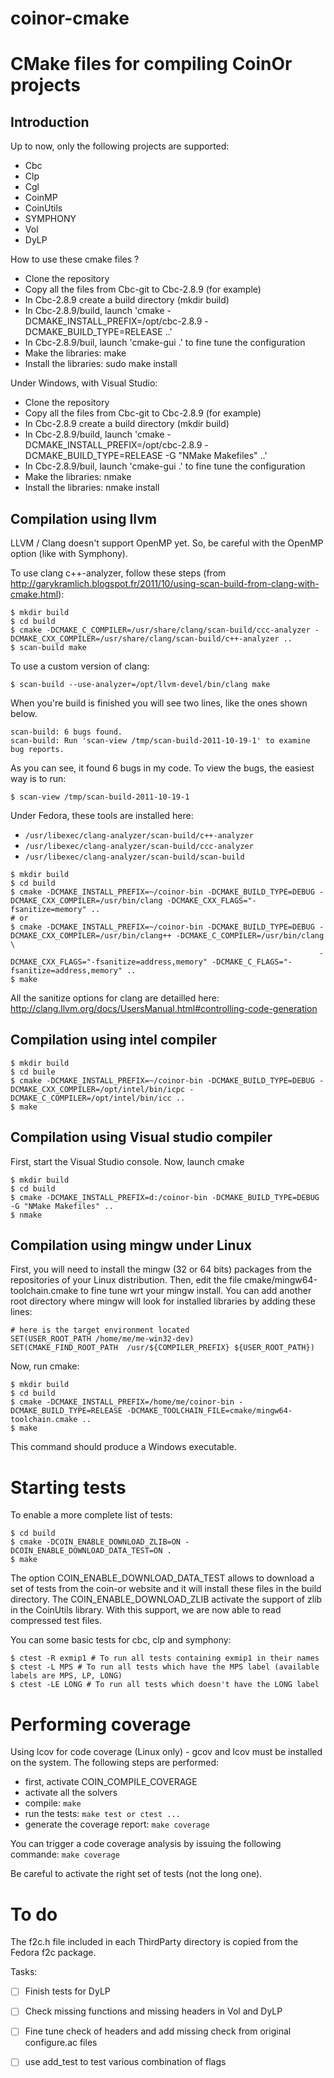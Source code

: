 coinor-cmake
============

# CMake files for compiling CoinOr projects
## Introduction

Up to now, only the following projects are supported:
- Cbc
- Clp
- Cgl
- CoinMP
- CoinUtils
- SYMPHONY
- Vol
- DyLP

How to use these cmake files ?

- Clone the repository
- Copy all the files from Cbc-git to Cbc-2.8.9 (for example)
- In Cbc-2.8.9 create a build directory (mkdir build)
- In Cbc-2.8.9/build, launch 'cmake -DCMAKE_INSTALL_PREFIX=/opt/cbc-2.8.9 -DCMAKE_BUILD_TYPE=RELEASE ..'
- In Cbc-2.8.9/buil, launch 'cmake-gui .' to fine tune the configuration
- Make the libraries: make
- Install the libraries: sudo make install

Under Windows, with Visual Studio:

- Clone the repository
- Copy all the files from Cbc-git to Cbc-2.8.9 (for example)
- In Cbc-2.8.9 create a build directory (mkdir build)
- In Cbc-2.8.9/build, launch 'cmake -DCMAKE_INSTALL_PREFIX=/opt/cbc-2.8.9 -DCMAKE_BUILD_TYPE=RELEASE -G "NMake Makefiles" ..'
- In Cbc-2.8.9/buil, launch 'cmake-gui .' to fine tune the configuration
- Make the libraries: nmake
- Install the libraries: nmake install

## Compilation using llvm

LLVM / Clang doesn't support OpenMP yet. So, be careful with the OpenMP option (like with Symphony).

To use clang c++-analyzer, follow these steps (from http://garykramlich.blogspot.fr/2011/10/using-scan-build-from-clang-with-cmake.html):
```
$ mkdir build
$ cd build
$ cmake -DCMAKE_C_COMPILER=/usr/share/clang/scan-build/ccc-analyzer -DCMAKE_CXX_COMPILER=/usr/share/clang/scan-build/c++-analyzer ..
$ scan-build make
```

To use a custom version of clang:
```
$ scan-build --use-analyzer=/opt/llvm-devel/bin/clang make
```

When you're build is finished you will see two lines, like the ones shown below.
```
scan-build: 6 bugs found.
scan-build: Run 'scan-view /tmp/scan-build-2011-10-19-1' to examine bug reports.
```

As you can see, it found 6 bugs in my code.  To view the bugs, the easiest way is to run:
```
$ scan-view /tmp/scan-build-2011-10-19-1
```

Under Fedora, these tools are installed here:

- `/usr/libexec/clang-analyzer/scan-build/c++-analyzer`
- `/usr/libexec/clang-analyzer/scan-build/ccc-analyzer`
- `/usr/libexec/clang-analyzer/scan-build/scan-build`

```
$ mkdir build
$ cd build
$ cmake -DCMAKE_INSTALL_PREFIX=~/coinor-bin -DCMAKE_BUILD_TYPE=DEBUG -DCMAKE_CXX_COMPILER=/usr/bin/clang -DCMAKE_CXX_FLAGS="-fsanitize=memory" ..
# or
$ cmake -DCMAKE_INSTALL_PREFIX=~/coinor-bin -DCMAKE_BUILD_TYPE=DEBUG -DCMAKE_CXX_COMPILER=/usr/bin/clang++ -DCMAKE_C_COMPILER=/usr/bin/clang \ 
                                                                     -DCMAKE_CXX_FLAGS="-fsanitize=address,memory" -DCMAKE_C_FLAGS="-fsanitize=address,memory" ..
$ make
```
All the sanitize options for clang are detailled here: http://clang.llvm.org/docs/UsersManual.html#controlling-code-generation

## Compilation using intel compiler

```
$ mkdir build
$ cd buile
$ cmake -DCMAKE_INSTALL_PREFIX=~/coinor-bin -DCMAKE_BUILD_TYPE=DEBUG -DCMAKE_CXX_COMPILER=/opt/intel/bin/icpc -DCMAKE_C_COMPILER=/opt/intel/bin/icc ..
$ make
```

## Compilation using Visual studio compiler

First, start the Visual Studio console. Now, launch cmake
```
$ mkdir build
$ cd build
$ cmake -DCMAKE_INSTALL_PREFIX=d:/coinor-bin -DCMAKE_BUILD_TYPE=DEBUG -G "NMake Makefiles" ..
$ nmake
```

## Compilation using mingw under Linux

First, you will need to install the mingw (32 or 64 bits) packages from the repositories of your Linux distribution.
Then, edit the file cmake/mingw64-toolchain.cmake to fine tune wrt your mingw install.
You can add another root directory where mingw will look for installed libraries by adding these lines:
```
# here is the target environment located
SET(USER_ROOT_PATH /home/me/me-win32-dev)
SET(CMAKE_FIND_ROOT_PATH  /usr/${COMPILER_PREFIX} ${USER_ROOT_PATH})
```

Now, run cmake:
```
$ mkdir build
$ cd build
$ cmake -DCMAKE_INSTALL_PREFIX=/home/me/coinor-bin -DCMAKE_BUILD_TYPE=RELEASE -DCMAKE_TOOLCHAIN_FILE=cmake/mingw64-toolchain.cmake ..
$ make
```

This command should produce a Windows executable.

# Starting tests
To enable a more complete list of tests:
```
$ cd build
$ cmake -DCOIN_ENABLE_DOWNLOAD_ZLIB=ON -DCOIN_ENABLE_DOWNLOAD_DATA_TEST=ON .
$ make
```

The option COIN_ENABLE_DOWNLOAD_DATA_TEST allows to download a set of tests from the coin-or website and it will install these files in the build directory. The COIN_ENABLE_DOWNLOAD_ZLIB activate the support of zlib in the CoinUtils library. With this support, we are now able to read compressed test files.

You can some basic tests for cbc, clp and symphony:
```
$ ctest -R exmip1 # To run all tests containing exmip1 in their names
$ ctest -L MPS # To run all tests which have the MPS label (available labels are MPS, LP, LONG)
$ ctest -LE LONG # To run all tests which doesn't have the LONG label
```

# Performing coverage
Using lcov for code coverage (Linux only) - gcov and lcov must be installed on the system.
The following steps are performed:
 - first, activate COIN_COMPILE_COVERAGE
 - activate all the solvers
 - compile: `make`
 - run the tests: `make test or ctest ...`
 - generate the coverage report: `make coverage`

You can trigger a code coverage analysis by issuing the following commande: `make coverage`

Be careful to activate the right set of tests (not the long one).

# To do

The f2c.h file included in each ThirdParty directory is copied from the Fedora f2c package.

Tasks:

- [ ] Finish tests for DyLP
- [ ] Check missing functions and missing headers in Vol and DyLP
- [ ] Fine tune check of headers and add missing check from original configure.ac files
- [ ] use add_test to test various combination of flags

